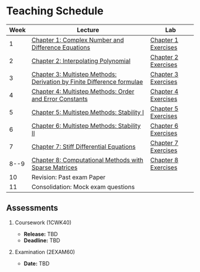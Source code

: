 # Teaching Schedule

| Week | Lecture | Lab|
|----|--------|---------| 
|  1   | [Chapter 1: Complex Number and Difference Equations](chap01:complexNumber) | [Chapter 1 Exercises](chap01:exercises) |
|  2   | [Chapter 2: Interpolating Polynomial](chap02:interpolating)                | [Chapter 2 Exercises](chap02:exercises) |
|  3   | [Chapter 3: Multistep Methods: Derivation by Finite Difference formulae](chap:derivation) |   [Chapter 3 Exercises](chap:derivation:exercises)  |
|  4   | [Chapter 4: Multistep Methods: Order and Error Constants](chap:errorConstant) |   [Chapter 4 Exercises](chap:errorConstant:exercise)  |
|  5   | [Chapter 5: Multistep Methods: Stability I](chap:stability1)               | [Chapter 5 Exercises](chap:stability1:exercise)  |
|  6   | [Chapter 6: Multistep Methods: Stability II](chap:stability2)              | [Chapter 6 Exercises](chap:stability2:exercise) |
|  7   | [Chapter 7: Stiff Differential Equations](chap:stiff)                      | [Chapter 7 Exercises](chap:stiff:exercise)  |
| 8--9 | [Chapter 8: Computational Methods with Sparse Matrices](chap:sparseMatrix) | [Chapter 8 Exercises](chap:sparseMatrix:exercise) | 
| 10   | Revision: Past exam Paper                                                  |                                         |  
| 11   | Consolidation: Mock exam questions                                         |                                         |  


## Assessments

1. Coursework (1CWK40)

    -  **Release:**   TBD
    -  **Deadline:**  TBD

2. Examination (2EXAM60)
    -  **Date:**  TBD

